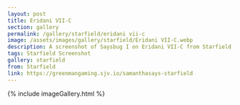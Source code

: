 ```yaml
---
layout: post
title: Eridani VII-C
section: gallery
permalink: /gallery/starfield/eridani vii-c
image: /assets/images/gallery/starfield/Eridani VII-C.webp
description: A screenshot of Saysbug I on Eridani VII-C from Starfield, taken by Samantha Says.
tags: Starfield Screenshot
gallery: starfield
from: Starfield
link: https://greenmangaming.sjv.io/samanthasays-starfield
---
```

{% include imageGallery.html %}